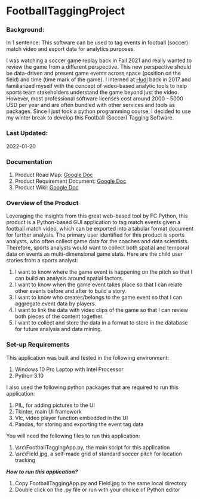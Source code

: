 # FootballTaggingProject

### Background: 
In 1 sentence: This software can be used to tag events in football (soccer) match video and export data for analytics purposes. 

I was watching a soccer game replay back in Fall 2021 and really wanted to review the game from a different perspective. This new perspective should be data-driven and present game events across space (position on the field) and time (time mark of the game). I interned at [Hudl](https://www.hudl.com/) back in 2017 and familiarized myself with the concept of video-based analytic tools to help sports team stakeholders understand the game beyond just the video. However, most professional software licenses cost around 2000 - 5000 USD per year and are often bundled with other services and tools as packages. Since I just took a python programming course, I decided to use my winter break to develop this Football (Soccer) Tagging Software.

### Last Updated: 
2022-01-20

### Documentation
1. Product Road Map: [Google Doc](https://docs.google.com/document/d/1rgXGsRRUtFURbPx9At1lktV8gEviWlC9QfzNNFc0S9k/edit?usp=sharing)
2. Product Requirement Document: [Google Doc](https://docs.google.com/document/d/1J__imhIn6qVkLKvyYzS5VGSkRql9BwSibdP-wLo9f0w/edit?usp=sharing)
3. Product Wiki: [Google Doc](https://docs.google.com/document/d/13VXZbe1Mxj5Hmty57-uIgNOK_1UJK89dUC0JE0NRANw/edit?usp=sharing)

### Overview of the Product 
Leveraging the insights from this great web-based tool by FC Python, this product is a Python-based GUI application to tag match events given a football match video, which can be exported into a tabular format document for further analysis. The primary user identified for this product is sports analysts, who often collect game data for the coaches and data scientists. Therefore, sports analysts would want to collect both spatial and temporal data on events as multi-dimensional game stats.
Here are the child user stories from a sports analyst:
1. I want to know where the game event is happening on the pitch so that I can build an analysis around spatial factors.
2. I want to know when the game event takes place so that I can relate other events before and after to build a story.
3. I want to know who creates/belongs to the game event so that I can aggregate event data by players.
4. I want to link the data with video clips of the game so that I can review both pieces of the content together.
5. I want to collect and store the data in a format to store in the database for future analysis and data mining.

### Set-up Requirements
This application was built and tested in the following environment:
1. Windows 10 Pro Laptop with Intel Processor
2. Python 3.10
	
I also used the following python packages that are required to run this application:
1. PIL, for adding pictures to the UI
2. Tkinter, main UI framework
3. Vlc, video player function embedded in the UI
4. Pandas, for storing and exporting the event tag data

You will need the following files to run this application:
1. \src\FootballTaggingApp.py, the main script for this application
2. \src\Field.jpg, a self-made grid of standard soccer pitch for location tracking
	
***How to run this application?***
1. Copy FootballTaggingApp.py and Field.jpg to the same local directory
2. Double click on the .py file or run with your choice of Python editor
